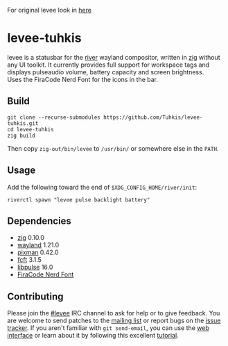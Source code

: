 For original levee look in [here](https://sr.ht/~andreafeletto/levee/)
# levee-tuhkis

levee is a statusbar for the [river] wayland compositor, written in [zig]
without any UI toolkit. It currently provides full support for workspace tags
and displays pulseaudio volume, battery capacity and screen brightness.
<br>
Uses the FiraCode Nerd Font for the icons in the bar.
## Build

```
git clone --recurse-submodules https://github.com/Tuhkis/levee-tuhkis.git
cd levee-tuhkis
zig build
```
Then copy `zig-out/bin/levee` to `/usr/bin/` or somewhere else in the `PATH`.

## Usage

Add the following toward the end of `$XDG_CONFIG_HOME/river/init`:

```
riverctl spawn "levee pulse backlight battery"
```

## Dependencies

* [zig] 0.10.0
* [wayland] 1.21.0
* [pixman] 0.42.0
* [fcft] 3.1.5
* [libpulse] 16.0
* [FiraCode Nerd Font]

## Contributing

Please join the [#levee] IRC channel to ask for help or to give feedback.
You are welcome to send patches to the [mailing list] or report bugs on the
[issue tracker].
If you aren't familiar with `git send-email`, you can use the [web interface]
or learn about it by following this excellent [tutorial].

[river]: https://github.com/riverwm/river/
[zig]: https://ziglang.org/
[wayland]: https://wayland.freedesktop.org/
[pixman]: http://pixman.org/
[fcft]: https://codeberg.org/dnkl/fcft/
[libpulse]: https://www.freedesktop.org/wiki/Software/PulseAudio/
[#levee]: ircs://irc.libera.chat/#levee
[mailing list]: https://lists.sr.ht/~andreafeletto/public-inbox
[issue tracker]: https://todo.sr.ht/~andreafeletto/levee
[web interface]: https://git.sr.ht/~andreafeletto/levee/send-email
[tutorial]: https://git-send-email.io
[FiraCode Nerd Font]: https://www.nerdfonts.com/font-downloads
